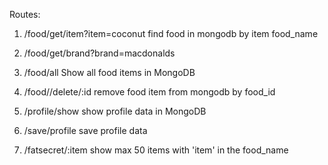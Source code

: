 Routes:

1. /food/get/item?item=coconut
  find food in mongodb by item food_name

2. /food/get/brand?brand=macdonalds

3. /food/all
  Show all food items in MongoDB

4. /food//delete/:id
  remove food item from mongodb by food_id

5. /profile/show
  show profile data in MongoDB

6. /save/profile
  save profile data

7. /fatsecret/:item
  show max 50 items with 'item' in the food_name
